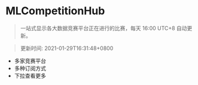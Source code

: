 # MLCompetitionHub

> 一站式显示各大数据竞赛平台正在进行的比赛，每天 16:00 UTC+8 自动更新。
  
> 更新时间: 2021-01-29T16:31:48+0800 

* 多家竞赛平台
* 多种订阅方式
* 下拉查看更多